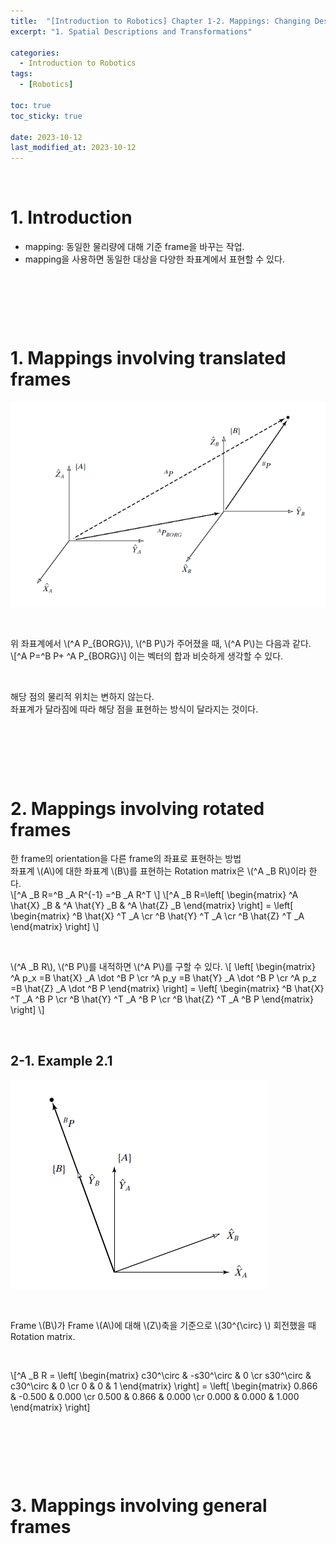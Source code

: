 ```yaml
---
title:  "[Introduction to Robotics] Chapter 1-2. Mappings: Changing Descriptions from Frame to Frame"
excerpt: "1. Spatial Descriptions and Transformations"

categories:
  - Introduction to Robotics
tags:
  - [Robotics]

toc: true
toc_sticky: true
 
date: 2023-10-12
last_modified_at: 2023-10-12
---
```


&nbsp;

# 1. Introduction
- mapping: 동일한 물리량에 대해 기준 frame을 바꾸는 작업.
- mapping을 사용하면 동일한 대상을 다양한 좌표계에서 표현할 수 있다.

&nbsp;

&nbsp;

&nbsp;

# 1. Mappings involving translated frames
![image](/assets/images/IR_Figure2.4.png)

&nbsp;

위 좌표계에서 \\(^A P_{BORG}\\), \\(^B P\\)가 주어졌을 때, \\(^A P\\)는 다음과 같다.\
\\[^A P=^B P+ ^A P_{BORG}\\]
이는 벡터의 합과 비슷하게 생각할 수 있다.

&nbsp;

해당 점의 물리적 위치는 변하지 않는다.\
좌표계가 달라짐에 따라 해당 점을 표현하는 방식이 달라지는 것이다.

&nbsp;

&nbsp;

&nbsp;

# 2. Mappings involving rotated frames
한 frame의 orientation을 다른 frame의 좌표로 표현하는 방법\
좌표계 \\(A\\)에 대한 좌표계 \\(B\\)를 표현하는 Rotation matrix은 \\(^A _B R\\)이라 한다.\
\\[^A _B R=^B _A R^{-1} =^B _A R^T \\]
\\[^A _B R=\left[ \begin{matrix} ^A \hat{X} _B & ^A \hat{Y} _B & ^A \hat{Z} _B \end{matrix} \right] = \left[ \begin{matrix} ^B \hat{X} ^T _A \cr ^B \hat{Y} ^T _A \cr ^B \hat{Z} ^T _A \end{matrix} \right] \\]

&nbsp;

\\(^A _B R\\), \\(^B P\\)를 내적하면 \\(^A P\\)를 구할 수 있다.
\\[ \left[ \begin{matrix} ^A p_x =B \hat{X} _A \dot ^B P \cr ^A p_y =B \hat{Y} _A \dot ^B P \cr ^A p_z =B \hat{Z} _A \dot ^B P \end{matrix} \right] = \left[ \begin{matrix} ^B \hat{X} ^T _A ^B P \cr ^B \hat{Y} ^T _A ^B P \cr ^B \hat{Z} ^T _A ^B P \end{matrix} \right] \\]

&nbsp;

## 2-1. Example 2.1
![image](/assets/images/IR_Figure2.6.png)

&nbsp;

Frame \\(B\\)가 Frame \\(A\\)에 대해 \\(Z\\)축을 기준으로 \\(30^{\circ} \\) 회전했을 때 Rotation matrix.

&nbsp;

\\[^A _B R = \left[ \begin{matrix} c30^\circ & -s30^\circ & 0 \cr s30^\circ & c30^\circ & 0 \cr 0 & 0 & 1 \end{matrix} \right] = \left[ \begin{matrix} 0.866 & -0.500 & 0.000 \cr 0.500 & 0.866 & 0.000 \cr 0.000 & 0.000 & 1.000 \end{matrix} \right]

&nbsp;

&nbsp;

&nbsp;

# 3. Mappings involving general frames
